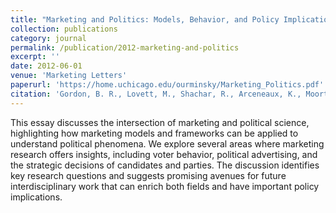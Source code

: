 ```yaml
---
title: "Marketing and Politics: Models, Behavior, and Policy Implications"
collection: publications
category: journal
permalink: /publication/2012-marketing-and-politics
excerpt: ''
date: 2012-06-01
venue: 'Marketing Letters'
paperurl: 'https://home.uchicago.edu/ourminsky/Marketing_Politics.pdf'
citation: 'Gordon, B. R., Lovett, M., Shachar, R., Arceneaux, K., Moorthy, S., Peress, M., Rao, A., Sen, S., Soberman, D., & Urminsky, O. (2012). &quot;Marketing and Politics: Models, Behavior, and Policy Implications.&quot; <i>Marketing Letters</i>. 23(2), 391-403.'
---
```


This essay discusses the intersection of marketing and political science, highlighting how marketing models and frameworks can be applied to understand political phenomena. We explore several areas where marketing research offers insights, including voter behavior, political advertising, and the strategic decisions of candidates and parties. The discussion identifies key research questions and suggests promising avenues for future interdisciplinary work that can enrich both fields and have important policy implications.
